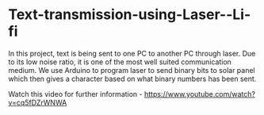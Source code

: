 # Text-transmission-using-Laser--Li-fi

In this project, text is being sent to one PC to another PC through laser. Due to its low noise ratio, it is one of the most well suited communication medium. We use Arduino to program laser to send binary bits to solar panel which then gives a character based on what binary numbers has been sent.

Watch this video for further information - https://www.youtube.com/watch?v=cq5fDZrWNWA
